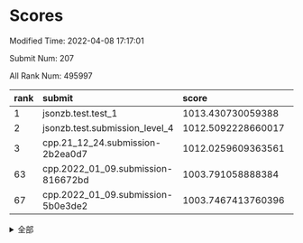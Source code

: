 # Scores

Modified Time: 2022-04-08 17:17:01

Submit Num: 207

All Rank Num: 495997

| rank |               submit               |       score        |       sigma        | pk_num |
| :--- | :--------------------------------- | :----------------- | :----------------- | :----- |
| 1    | jsonzb.test.test_1                 | 1013.430730059388  | 0.8146565167133027 | 9585   |
| 2    | jsonzb.test.submission_level_4     | 1012.5092228660017 | 0.799462334434142  | 9587   |
| 3    | cpp.21_12_24.submission-2b2ea0d7   | 1012.0259609363561 | 0.80116384910772   | 9578   |
| 63   | cpp.2022_01_09.submission-816672bd | 1003.791058888384  | 0.7094753657204979 | 9586   |
| 67   | cpp.2022_01_09.submission-5b0e3de2 | 1003.7467413760396 | 0.7127964675064681 | 9584   |


<details>
<summary>全部</summary>

| rank |                 submit                 |       score        |       sigma        | pk_num |
| :--- | :------------------------------------- | :----------------- | :----------------- | :----- |
| 1    | jsonzb.test.test_1                     | 1013.430730059388  | 0.8146565167133027 | 9585   |
| 2    | jsonzb.test.submission_level_4         | 1012.5092228660017 | 0.799462334434142  | 9587   |
| 3    | cpp.21_12_24.submission-2b2ea0d7       | 1012.0259609363561 | 0.80116384910772   | 9578   |
| 4    | gobigger.level_3.submission_level_3_30 | 1011.5825176618522 | 0.7809828610795013 | 9584   |
| 5    | gobigger.level_3.submission_level_3_3  | 1011.5339690953323 | 0.7798113824441851 | 9581   |
| 6    | gobigger.level_3.submission_level_3_26 | 1011.3633840213065 | 0.7669410907757296 | 9583   |
| 7    | gobigger.level_3.submission_level_3_47 | 1011.3477044767224 | 0.7701101321320087 | 9587   |
| 8    | gobigger.level_3.submission_level_3_43 | 1011.2581923749512 | 0.7864158742865868 | 9593   |
| 9    | gobigger.level_3.submission_level_3_36 | 1011.0625630261881 | 0.7806654201370036 | 9584   |
| 10   | gobigger.level_3.submission_level_3_40 | 1011.006417669566  | 0.7698492780336365 | 9583   |
| 11   | gobigger.level_3.submission_level_3_19 | 1010.9833408134446 | 0.7599609864783498 | 9580   |
| 12   | gobigger.level_3.submission_level_3_28 | 1010.9385890397447 | 0.7590362913842497 | 9581   |
| 13   | gobigger.level_3.submission_level_3_9  | 1010.9307076595395 | 0.7650520793172125 | 9586   |
| 14   | gobigger.level_3.submission_level_3_37 | 1010.8371625786377 | 0.762674490491737  | 9582   |
| 15   | gobigger.level_3.submission_level_3_1  | 1010.8057728310425 | 0.7743587646255811 | 9586   |
| 16   | gobigger.level_3.submission_level_3_10 | 1010.5914912892599 | 0.7443387043318295 | 9585   |
| 17   | gobigger.level_3.submission_level_3_27 | 1010.2873445244553 | 0.7538288842450945 | 9590   |
| 18   | gobigger.level_3.submission_level_3_38 | 1010.2672183551053 | 0.7442519602426136 | 9589   |
| 19   | gobigger.level_3.submission_level_3_41 | 1010.1627562272085 | 0.7631197231143145 | 9588   |
| 20   | gobigger.level_3.submission_level_3_31 | 1010.1553342305791 | 0.7856748538489796 | 9589   |
| 21   | gobigger.level_3.submission_level_3_0  | 1010.1458203865909 | 0.7631794044970295 | 9581   |
| 22   | gobigger.level_3.submission_level_3_7  | 1010.1131989080853 | 0.7606648850946515 | 9583   |
| 23   | gobigger.level_3.submission_level_3_2  | 1010.1122447835323 | 0.7689006143621925 | 9584   |
| 24   | gobigger.level_3.submission_level_3_13 | 1010.0665362975993 | 0.7737510552250597 | 9582   |
| 25   | gobigger.level_3.submission_level_3_29 | 1010.0496686975217 | 0.7700548263253311 | 9588   |
| 26   | gobigger.level_3.submission_level_3_32 | 1010.0083190510917 | 0.7641129127576152 | 9588   |
| 27   | gobigger.level_3.submission_level_3_34 | 1009.9907840434412 | 0.7657983697897595 | 9585   |
| 28   | gobigger.level_3.submission_level_3_33 | 1009.9871645029818 | 0.7749806391291627 | 9583   |
| 29   | gobigger.level_3.submission_level_3_42 | 1009.9655113297546 | 0.7568999701175081 | 9585   |
| 30   | gobigger.level_3.submission_level_3_22 | 1009.9491148979981 | 0.771565779605601  | 9582   |
| 31   | gobigger.level_3.submission_level_3_5  | 1009.8441350493465 | 0.7537499606825996 | 9582   |
| 32   | gobigger.level_3.submission_level_3_24 | 1009.8409137633615 | 0.7737681787213008 | 9583   |
| 33   | gobigger.level_3.submission_level_3_46 | 1009.8401766420709 | 0.754116658181007  | 9585   |
| 34   | gobigger.level_3.submission_level_3_12 | 1009.7544746988293 | 0.7446829770745449 | 9588   |
| 35   | gobigger.level_3.submission_level_3_16 | 1009.660495371699  | 0.7501387809436564 | 9583   |
| 36   | gobigger.level_3.submission_level_3_23 | 1009.6432998096212 | 0.7694952332745862 | 9581   |
| 37   | gobigger.level_3.submission_level_3_25 | 1009.6427892694834 | 0.7579295561833659 | 9584   |
| 38   | gobigger.level_3.submission_level_3_39 | 1009.5883992579433 | 0.7511583766853706 | 9583   |
| 39   | gobigger.level_3.submission_level_3_18 | 1009.5425764309197 | 0.7426466060322618 | 9585   |
| 40   | gobigger.level_3.submission_level_3_20 | 1009.3877950901385 | 0.745884452652574  | 9586   |
| 41   | gobigger.level_3.submission_level_3_14 | 1009.3001624286283 | 0.7650175057228035 | 9586   |
| 42   | gobigger.level_3.submission_level_3_49 | 1009.1986578538764 | 0.7661235500603683 | 9584   |
| 43   | gobigger.level_3.submission_level_3_15 | 1009.1949397774252 | 0.7577321143946796 | 9581   |
| 44   | gobigger.level_3.submission_level_3_35 | 1009.146493237083  | 0.7549268895176215 | 9581   |
| 45   | gobigger.level_3.submission_level_3_44 | 1008.9695885096991 | 0.7512198726935444 | 9585   |
| 46   | gobigger.level_3.submission_level_3_4  | 1008.9546283959936 | 0.7356813734991831 | 9589   |
| 47   | gobigger.level_3.submission_level_3_45 | 1008.9204837205366 | 0.7552301399519052 | 9581   |
| 48   | gobigger.level_3.submission_level_3_48 | 1008.791233608838  | 0.7474997779573758 | 9587   |
| 49   | gobigger.level_3.submission_level_3_6  | 1008.559764637689  | 0.7485509185885165 | 9584   |
| 50   | gobigger.level_3.submission_level_3_21 | 1008.4802446102864 | 0.7696977541044859 | 9585   |
| 51   | gobigger.level_3.submission_level_3_17 | 1008.4675098854027 | 0.7412412310375879 | 9581   |
| 52   | gobigger.level_3.submission_level_3_8  | 1008.1138265557663 | 0.7297433114246764 | 9586   |
| 53   | gobigger.level_3.submission_level_3_11 | 1008.1135684406622 | 0.7379274413072333 | 9580   |
| 54   | gobigger.level_1.submission_level_1_10 | 1004.9447916309484 | 0.7218913934213231 | 9586   |
| 55   | gobigger.level_1.submission_level_1_28 | 1004.4108382008592 | 0.7254923820107433 | 9580   |
| 56   | gobigger.level_1.submission_level_1_12 | 1004.3689963650887 | 0.7261330974461623 | 9586   |
| 57   | gobigger.level_1.submission_level_1_31 | 1004.2903530834025 | 0.7205158428384179 | 9583   |
| 58   | gobigger.level_1.submission_level_1_37 | 1004.2368124682914 | 0.7164976944674323 | 9586   |
| 59   | gobigger.level_1.submission_level_1_17 | 1004.129560781716  | 0.7247198313861578 | 9583   |
| 60   | gobigger.level_1.submission_level_1_11 | 1004.0322132752258 | 0.712385918450959  | 9585   |
| 61   | gobigger.level_1.submission_level_1_2  | 1003.9658157639099 | 0.7198777368379231 | 9587   |
| 62   | gobigger.level_1.submission_level_1_16 | 1003.8572855139371 | 0.7013169760296677 | 9580   |
| 63   | cpp.2022_01_09.submission-816672bd     | 1003.791058888384  | 0.7094753657204979 | 9586   |
| 64   | gobigger.level_1.submission_level_1_0  | 1003.7857947381162 | 0.720676179641455  | 9580   |
| 65   | gobigger.level_1.submission_level_1_34 | 1003.7805726388588 | 0.7192410857256252 | 9589   |
| 66   | gobigger.level_1.submission_level_1_43 | 1003.7763419732358 | 0.7018084246493762 | 9585   |
| 67   | cpp.2022_01_09.submission-5b0e3de2     | 1003.7467413760396 | 0.7127964675064681 | 9584   |
| 68   | gobigger.level_1.submission_level_1_29 | 1003.7316087038928 | 0.7217590690469997 | 9587   |
| 69   | gobigger.level_1.submission_level_1_21 | 1003.7290898097364 | 0.715747587639351  | 9577   |
| 70   | gobigger.level_1.submission_level_1_15 | 1003.7192453071959 | 0.7166211609703148 | 9585   |
| 71   | gobigger.level_1.submission_level_1_13 | 1003.6959743339461 | 0.7226913254775269 | 9594   |
| 72   | gobigger.level_1.submission_level_1_26 | 1003.6392231271109 | 0.7271743679036768 | 9587   |
| 73   | gobigger.level_1.submission_level_1_22 | 1003.6062653949539 | 0.7166809477900139 | 9587   |
| 74   | gobigger.level_1.submission_level_1_20 | 1003.5708062251001 | 0.719448698041987  | 9586   |
| 75   | gobigger.level_1.submission_level_1_40 | 1003.5692714856408 | 0.7145134734474513 | 9586   |
| 76   | gobigger.level_1.submission_level_1_7  | 1003.5604862226494 | 0.7268737650389884 | 9579   |
| 77   | gobigger.level_1.submission_level_1_32 | 1003.5536365541353 | 0.730242175730077  | 9588   |
| 78   | gobigger.level_1.submission_level_1_30 | 1003.5145542255178 | 0.7185392089942121 | 9588   |
| 79   | gobigger.level_1.submission_level_1_4  | 1003.4711876121885 | 0.7330675785310341 | 9583   |
| 80   | gobigger.level_1.submission_level_1_18 | 1003.318344334762  | 0.716369425744414  | 9589   |
| 81   | gobigger.level_1.submission_level_1_48 | 1003.2907666252096 | 0.7202590454401271 | 9583   |
| 82   | gobigger.level_1.submission_level_1_23 | 1003.2818623224911 | 0.7186254937049849 | 9583   |
| 83   | gobigger.level_1.submission_level_1_8  | 1003.0278516668225 | 0.7049614069639925 | 9579   |
| 84   | gobigger.level_1.submission_level_1_33 | 1003.0113516365943 | 0.72066035826262   | 9584   |
| 85   | gobigger.level_1.submission_level_1_14 | 1003.0092835708892 | 0.7038329819854863 | 9587   |
| 86   | gobigger.level_1.submission_level_1_6  | 1002.9951398114023 | 0.7085410908983303 | 9581   |
| 87   | gobigger.level_1.submission_level_1_39 | 1002.976937836748  | 0.7184829212626568 | 9582   |
| 88   | gobigger.level_1.submission_level_1_3  | 1002.9440826657366 | 0.7133198340089281 | 9581   |
| 89   | gobigger.level_1.submission_level_1_49 | 1002.8967199059028 | 0.7123414259235421 | 9580   |
| 90   | gobigger.level_1.submission_level_1_41 | 1002.8522008031813 | 0.7080628313715106 | 9580   |
| 91   | gobigger.level_1.submission_level_1_45 | 1002.8195152052177 | 0.7170688449234276 | 9589   |
| 92   | gobigger.level_1.submission_level_1_5  | 1002.7097375828226 | 0.7172681079168913 | 9584   |
| 93   | gobigger.level_1.submission_level_1_25 | 1002.6165987439427 | 0.7108326696676659 | 9584   |
| 94   | gobigger.level_1.submission_level_1_46 | 1002.5779717355954 | 0.6923577447866164 | 9587   |
| 95   | gobigger.level_1.submission_level_1_35 | 1002.5611438706994 | 0.7080017894399236 | 9585   |
| 96   | gobigger.level_1.submission_level_1_47 | 1002.5585735489517 | 0.7057621836568008 | 9585   |
| 97   | gobigger.level_1.submission_level_1_38 | 1002.4662046995801 | 0.7121657958727039 | 9583   |
| 98   | gobigger.level_1.submission_level_1_19 | 1002.3894161639264 | 0.7137293698217086 | 9582   |
| 99   | gobigger.level_1.submission_level_1_1  | 1002.3383855637452 | 0.7178591704813146 | 9584   |
| 100  | gobigger.level_1.submission_level_1_9  | 1002.3335868566529 | 0.7127418864880438 | 9587   |
| 101  | gobigger.level_1.submission_level_1_36 | 1002.1226332716257 | 0.7134956303887617 | 9586   |
| 102  | gobigger.level_1.submission_level_1_44 | 1002.0033658112285 | 0.7155858966620117 | 9587   |
| 103  | gobigger.level_1.submission_level_1_42 | 1001.7558180318603 | 0.7047238008619588 | 9581   |
| 104  | gobigger.level_1.submission_level_1_27 | 1001.1192520674974 | 0.7159678960215862 | 9580   |
| 105  | gobigger.level_1.submission_level_1_24 | 1001.0280108529096 | 0.7137333450576666 | 9581   |
| 106  | gobigger.random.submission_random_22   | 998.0834362677499  | 0.7094224041570952 | 9584   |
| 107  | gobigger.random.submission_random_10   | 998.0084011504108  | 0.7034038337750591 | 9585   |
| 108  | gobigger.random.submission_random_49   | 997.5557019203769  | 0.70342161388338   | 9586   |
| 109  | gobigger.random.submission_random_34   | 997.4856991377615  | 0.7136382270277545 | 9585   |
| 110  | gobigger.random.submission_random_26   | 997.0076218761051  | 0.7136793441377582 | 9582   |
| 111  | gobigger.random.submission_random_13   | 996.9851718158742  | 0.6971716384222458 | 9580   |
| 112  | gobigger.random.submission_random_1    | 996.7395593710793  | 0.7094163755546389 | 9582   |
| 113  | gobigger.random.submission_random_15   | 996.6997340936017  | 0.7095471644574108 | 9581   |
| 114  | gobigger.random.submission_random_20   | 996.6572672339904  | 0.705742666496359  | 9586   |
| 115  | gobigger.random.submission_random_28   | 996.5891983958319  | 0.7098479994387906 | 9584   |
| 116  | gobigger.random.submission_random_12   | 996.528834695852   | 0.7144799694476729 | 9584   |
| 117  | gobigger.random.submission_random_41   | 996.5246820666467  | 0.7192717497131144 | 9584   |
| 118  | gobigger.random.submission_random_21   | 996.4974017027388  | 0.6992444385054655 | 9587   |
| 119  | gobigger.random.submission_random_42   | 996.4848405129331  | 0.7031002951610008 | 9585   |
| 120  | gobigger.random.submission_random_2    | 996.455420606827   | 0.7043583250902248 | 9588   |
| 121  | gobigger.random.submission_random_44   | 996.4529883205954  | 0.7019794253313641 | 9583   |
| 122  | gobigger.random.submission_random_14   | 996.3485625105905  | 0.6987013332891476 | 9585   |
| 123  | gobigger.random.submission_random_8    | 996.3250795991545  | 0.7086300824979647 | 9581   |
| 124  | gobigger.random.submission_random_3    | 996.324223667712   | 0.7216138038677202 | 9585   |
| 125  | gobigger.random.submission_random_39   | 996.3147416557215  | 0.704826928818753  | 9586   |
| 126  | gobigger.random.submission_random_7    | 996.2093605072233  | 0.7181600198107321 | 9580   |
| 127  | gobigger.random.submission_random_16   | 996.1562149351181  | 0.7100371400877655 | 9586   |
| 128  | gobigger.random.submission_random_29   | 996.1242607366545  | 0.7118740063589216 | 9585   |
| 129  | gobigger.random.submission_random_4    | 996.0377018157661  | 0.7015280166320744 | 9580   |
| 130  | gobigger.random.submission_random_11   | 995.8972788272793  | 0.7077655388222117 | 9583   |
| 131  | gobigger.random.submission_random_40   | 995.8339845028034  | 0.7223940882948492 | 9589   |
| 132  | gobigger.random.submission_random_46   | 995.8089871867124  | 0.7140215073379893 | 9583   |
| 133  | gobigger.random.submission_random_31   | 995.7887162535708  | 0.7160990416663383 | 9586   |
| 134  | gobigger.random.submission_random_45   | 995.7535846732663  | 0.7181908315013059 | 9584   |
| 135  | gobigger.random.submission_random_37   | 995.7349772433464  | 0.7161054925077873 | 9583   |
| 136  | gobigger.random.submission_random_17   | 995.7324016981925  | 0.6994271370250388 | 9587   |
| 137  | gobigger.random.submission_random_25   | 995.7011970032904  | 0.718062213030828  | 9579   |
| 138  | gobigger.random.submission_random_35   | 995.6846397022734  | 0.702387635882641  | 9583   |
| 139  | gobigger.random.submission_random_9    | 995.6431752381766  | 0.7074311209722551 | 9582   |
| 140  | gobigger.random.submission_random_33   | 995.5596061008142  | 0.719760105488269  | 9584   |
| 141  | gobigger.random.submission_random_0    | 995.4281849741698  | 0.7030030050200545 | 9587   |
| 142  | gobigger.random.submission_random_18   | 995.397813257768   | 0.7144456426851624 | 9582   |
| 143  | gobigger.random.submission_random_36   | 995.2734004893158  | 0.7091238916818793 | 9582   |
| 144  | gobigger.random.submission_random_30   | 995.2138756176058  | 0.712379136435228  | 9588   |
| 145  | gobigger.random.submission_random_32   | 995.1408463427229  | 0.7069432275709686 | 9588   |
| 146  | gobigger.random.submission_random_6    | 995.1114194565239  | 0.6862592336043013 | 9584   |
| 147  | gobigger.random.submission_random_27   | 995.0958876948611  | 0.7134171565902228 | 9584   |
| 148  | gobigger.random.submission_random_23   | 995.0898126995922  | 0.7226061456519081 | 9573   |
| 149  | gobigger.random.submission_random_48   | 994.9813258008057  | 0.7156301088004416 | 9585   |
| 150  | gobigger.random.submission_random_5    | 994.9149690690409  | 0.7063584145525743 | 9588   |
| 151  | gobigger.random.submission_random_24   | 994.8855722382348  | 0.7076557039737762 | 9584   |
| 152  | gobigger.random.submission_random_43   | 994.8703233854048  | 0.7126457723908902 | 9581   |
| 153  | gobigger.random.submission_random_47   | 994.8387986170383  | 0.7034898627350069 | 9584   |
| 154  | gobigger.random.submission_random_19   | 994.6958108735258  | 0.7093854584096918 | 9586   |
| 155  | gobigger.level_2.submission_level_2_20 | 994.5021247559376  | 0.7298415077159951 | 9584   |
| 156  | gobigger.random.submission_random_38   | 994.4099169088526  | 0.7185492223987474 | 9582   |
| 157  | gobigger.level_2.submission_level_2_29 | 994.1096675699641  | 0.7326250184342866 | 9580   |
| 158  | gobigger.level_2.submission_level_2_47 | 994.028207645449   | 0.7321088557822488 | 9589   |
| 159  | gobigger.level_2.submission_level_2_42 | 993.760134714654   | 0.7370860302629979 | 9581   |
| 160  | gobigger.level_2.submission_level_2_33 | 993.6522747860066  | 0.7235636812022314 | 9586   |
| 161  | gobigger.level_2.submission_level_2_19 | 993.5258013406184  | 0.7291464951661327 | 9584   |
| 162  | gobigger.level_2.submission_level_2_43 | 993.4615753152499  | 0.7233087103995285 | 9586   |
| 163  | gobigger.level_2.submission_level_2_4  | 993.4602511801002  | 0.7442697475965968 | 9586   |
| 164  | gobigger.level_2.submission_level_2_3  | 993.4256714867963  | 0.7328256263429004 | 9582   |
| 165  | gobigger.level_2.submission_level_2_13 | 993.3089860764978  | 0.7223178405080675 | 9587   |
| 166  | gobigger.level_2.submission_level_2_44 | 993.2517799976963  | 0.7260705711443427 | 9587   |
| 167  | gobigger.level_2.submission_level_2_10 | 993.1270316867816  | 0.7222413069083434 | 9587   |
| 168  | gobigger.level_2.submission_level_2_15 | 993.0300709918257  | 0.7297447665516714 | 9590   |
| 169  | gobigger.level_2.submission_level_2_12 | 992.960027271586   | 0.7345275156343786 | 9581   |
| 170  | gobigger.level_2.submission_level_2_25 | 992.9506654001107  | 0.7293209700482846 | 9585   |
| 171  | gobigger.level_2.submission_level_2_0  | 992.9016314687956  | 0.7426186167118779 | 9591   |
| 172  | gobigger.level_2.submission_level_2_11 | 992.8742498346535  | 0.7213937841109505 | 9583   |
| 173  | gobigger.level_2.submission_level_2_32 | 992.8401493474408  | 0.7331767263922365 | 9586   |
| 174  | gobigger.level_2.submission_level_2_18 | 992.7631662859653  | 0.7523346842187152 | 9589   |
| 175  | gobigger.level_2.submission_level_2_39 | 992.7349905385543  | 0.7530841984236338 | 9588   |
| 176  | gobigger.level_2.submission_level_2_24 | 992.6626312124395  | 0.7520985095434508 | 9591   |
| 177  | gobigger.level_2.submission_level_2_23 | 992.623682626525   | 0.7415603458896957 | 9585   |
| 178  | gobigger.level_2.submission_level_2_27 | 992.6234637571929  | 0.7282567772767321 | 9587   |
| 179  | gobigger.level_2.submission_level_2_37 | 992.512471585424   | 0.7557508000841758 | 9586   |
| 180  | gobigger.level_2.submission_level_2_6  | 992.4484479880364  | 0.7400340422877306 | 9579   |
| 181  | gobigger.level_2.submission_level_2_16 | 992.4332442206284  | 0.7437373998447244 | 9582   |
| 182  | gobigger.level_2.submission_level_2_40 | 992.4095476116851  | 0.7622941162208388 | 9587   |
| 183  | gobigger.level_2.submission_level_2_35 | 992.3740631838464  | 0.7278046231609199 | 9584   |
| 184  | gobigger.level_2.submission_level_2_41 | 992.3359686804503  | 0.72984680388523   | 9586   |
| 185  | gobigger.level_2.submission_level_2_48 | 992.287652227568   | 0.7376414398784419 | 9587   |
| 186  | gobigger.level_2.submission_level_2_21 | 992.2512474827971  | 0.7244588419534187 | 9583   |
| 187  | gobigger.level_2.submission_level_2_17 | 992.0603813074819  | 0.7434383619533531 | 9583   |
| 188  | gobigger.level_2.submission_level_2_31 | 992.0603534215508  | 0.7641975495853394 | 9583   |
| 189  | gobigger.level_2.submission_level_2_14 | 992.0049520392748  | 0.7282380892466215 | 9585   |
| 190  | gobigger.level_2.submission_level_2_26 | 991.9661038235806  | 0.7238732617984324 | 9589   |
| 191  | gobigger.level_2.submission_level_2_1  | 991.8825435063897  | 0.7488574121886565 | 9583   |
| 192  | gobigger.level_2.submission_level_2_9  | 991.8721799231952  | 0.7593309962881283 | 9585   |
| 193  | gobigger.level_2.submission_level_2_7  | 991.8296282046263  | 0.773057644730544  | 9586   |
| 194  | gobigger.level_2.submission_level_2_8  | 991.7632193223071  | 0.7546315764898159 | 9582   |
| 195  | gobigger.level_2.submission_level_2_22 | 991.743215497599   | 0.7515730840433751 | 9583   |
| 196  | gobigger.level_2.submission_level_2_36 | 991.7224339839576  | 0.7462715362424472 | 9589   |
| 197  | gobigger.level_2.submission_level_2_38 | 991.5545618565786  | 0.7674523834618411 | 9588   |
| 198  | gobigger.level_2.submission_level_2_49 | 991.5387582484502  | 0.7547943236809503 | 9583   |
| 199  | gobigger.level_2.submission_level_2_45 | 991.4364085501596  | 0.7615495260926809 | 9587   |
| 200  | gobigger.level_2.submission_level_2_46 | 991.3990925901627  | 0.7394288353009093 | 9584   |
| 201  | gobigger.level_2.submission_level_2_5  | 991.3525921699643  | 0.7365414374202941 | 9588   |
| 202  | gobigger.level_2.submission_level_2_34 | 991.0590153199008  | 0.7505653432677531 | 9586   |
| 203  | gobigger.level_2.submission_level_2_30 | 990.8732990884248  | 0.754558161554958  | 9586   |
| 204  | gobigger.level_2.submission_level_2_28 | 990.6322444020634  | 0.7411739815881395 | 9582   |
| 205  | gobigger.level_2.submission_level_2_2  | 990.2870638185212  | 0.7528974340952108 | 9588   |
| 206  | gobigger.none.submission_none_0        | 976.8308751938748  | 1.3481699078466616 | 9585   |
| 207  | gobigger.none.submission_none_1        | 976.5429343848717  | 1.3615044153638798 | 9589   |

</details>